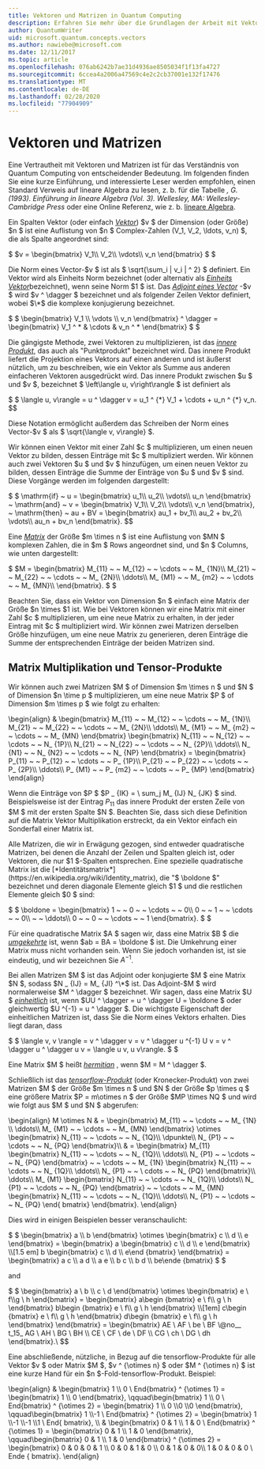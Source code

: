 ```yaml
---
title: Vektoren und Matrizen in Quantum Computing
description: Erfahren Sie mehr über die Grundlagen der Arbeit mit Vektoren und Matrizen.
author: QuantumWriter
uid: microsoft.quantum.concepts.vectors
ms.author: nawiebe@microsoft.com
ms.date: 12/11/2017
ms.topic: article
ms.openlocfilehash: 076ab6242b7ae31d4936ae8505034f1f13fa4727
ms.sourcegitcommit: 6ccea4a2006a47569c4e2c2cb37001e132f17476
ms.translationtype: MT
ms.contentlocale: de-DE
ms.lasthandoff: 02/28/2020
ms.locfileid: "77904909"
---
```

# <a name="vectors-and-matrices"></a>Vektoren und Matrizen

Eine Vertrautheit mit Vektoren und Matrizen ist für das Verständnis von Quantum Computing von entscheidender Bedeutung. Im folgenden finden Sie eine kurze Einführung, und interessierte Leser werden empfohlen, einen Standard Verweis auf lineare Algebra zu lesen, z. b. für die Tabelle *, G. (1993). Einführung in lineare Algebra (Vol. 3). Wellesley, MA: Wellesley-Cambridge Press* oder eine Online Referenz, wie z. b. [lineare Algebra](http://joshua.smcvt.edu/linearalgebra/).

Ein Spalten Vektor (oder einfach [*Vektor*](https://en.wikipedia.org/wiki/Vector_(mathematics_and_physics))) $v $ der Dimension (oder Größe) $n $ ist eine Auflistung von $n $ Complex-Zahlen (V_1, V_2, \ldots, v_n) $, die als Spalte angeordnet sind:

$ $v = \begin{bmatrix} V_1\\\\ V_2\\\\ \vdots\\\\ v_n \end{bmatrix} $ $

Die Norm eines Vector-$v $ ist als $ \sqrt{\sum\_i | v\_i | ^ 2} $ definiert. Ein Vektor wird als Einheits Norm bezeichnet (oder alternativ als [*Einheits Vektor*](https://en.wikipedia.org/wiki/Unit_vector)bezeichnet), wenn seine Norm $1 $ ist. Das [*Adjoint eines Vector*](https://en.wikipedia.org/wiki/Adjoint_matrix) -$v $ wird $v ^ \dagger $ bezeichnet und als folgender Zeilen Vektor definiert, wobei $\*$ die komplexe konjugierung bezeichnet.

$ $ \begin{bmatrix} V_1 \\\\ \vdots \\\\ v_n \end{bmatrix} ^ \dagger = \begin{bmatrix} V_1 ^ * & \cdots & v_n ^ * \end{bmatrix} $ $

Die gängigste Methode, zwei Vektoren zu multiplizieren, ist das [*innere Produkt*](https://en.wikipedia.org/wiki/Inner_product_space), das auch als "Punktprodukt" bezeichnet wird.  Das innere Produkt liefert die Projektion eines Vektors auf einen anderen und ist äußerst nützlich, um zu beschreiben, wie ein Vektor als Summe aus anderen einfacheren Vektoren ausgedrückt wird.  Das innere Produkt zwischen $u $ und $v $, bezeichnet $ \left\langle u, v\right\rangle $ ist definiert als

$ $ \langle u, v\rangle = u ^ \dagger v = u\_1 ^ {\*} V_1 + \cdots + u\_n ^ {\*} v\_n.
$$

Diese Notation ermöglicht außerdem das Schreiben der Norm eines Vector-$v $ als $ \sqrt{\langle v, v\rangle} $.

Wir können einen Vektor mit einer Zahl $c $ multiplizieren, um einen neuen Vektor zu bilden, dessen Einträge mit $c $ multipliziert werden. Wir können auch zwei Vektoren $u $ und $v $ hinzufügen, um einen neuen Vektor zu bilden, dessen Einträge die Summe der Einträge von $u $ und $v $ sind. Diese Vorgänge werden im folgenden dargestellt:

$ $ \mathrm{if} ~ u = \begin{bmatrix} u_1\\\\ u_2\\\\ \vdots\\\\ u_n \end{bmatrix} ~ \mathrm{and} ~ v = \begin{bmatrix} V_1\\\\ V_2\\\\ \vdots\\\\ v_n \end{bmatrix}, ~ \mathrm{then} ~ au + BV = \begin{bmatrix} au_1 + bv_1\\\\ au_2 + bv_2\\\\ \vdots\\\\ au_n + bv_n \end{bmatrix}.
$$

Eine [*Matrix*](https://en.wikipedia.org/wiki/Matrix_(mathematics)) der Größe $m \times n $ ist eine Auflistung von $MN $ komplexen Zahlen, die in $m $ Rows angeordnet sind, und $n $ Columns, wie unten dargestellt:

$ $M = \begin{bmatrix} M_{11} ~ ~ M_{12} ~ ~ \cdots ~ ~ M_ {1N}\\\\ M_{21} ~ ~ M_{22} ~ ~ \cdots ~ ~ M_ {2N}\\\\ \ddots\\\\ M_ {M1} ~ ~ M_ {m2} ~ ~ \cdots ~ ~ M_ {MN}\\\\ \end{bmatrix}. $ $

Beachten Sie, dass ein Vektor von Dimension $n $ einfach eine Matrix der Größe $n \times $1 ist. Wie bei Vektoren können wir eine Matrix mit einer Zahl $c $ multiplizieren, um eine neue Matrix zu erhalten, in der jeder Eintrag mit $c $ multipliziert wird. Wir können zwei Matrizen derselben Größe hinzufügen, um eine neue Matrix zu generieren, deren Einträge die Summe der entsprechenden Einträge der beiden Matrizen sind. 

## <a name="matrix-multiplication-and-tensor-products"></a>Matrix Multiplikation und Tensor-Produkte

Wir können auch zwei Matrizen $M $ of Dimension $m \times n $ und $N $ of Dimension $n \time p $ multiplizieren, um eine neue Matrix $P $ of Dimension $m \times p $ wie folgt zu erhalten:

\begin{align} & \begin{bmatrix} M_{11} ~ ~ M_{12} ~ ~ \cdots ~ ~ M_ {1N}\\\\ M_{21} ~ ~ M_{22} ~ ~ \cdots ~ ~ M_ {2N}\\\\ \ddots\\\\ M_ {M1} ~ ~ M_ {m2} ~ ~ \cdots ~ ~ M_ {MN} \end{bmatrix} \begin{bmatrix} N_{11} ~ ~ N_{12} ~ ~ \cdots ~ ~ N_ {1P}\\\\ N_{21} ~ ~ N_{22} ~ ~ \cdots ~ ~ N_ {2P}\\\\ \ddots\\\\ N_ {N1} ~ ~ N_ {N2} ~ ~ \cdots ~ ~ N_ {NP} \end{bmatrix} = \begin{bmatrix} P_{11} ~ ~ P_{12} ~ ~ \cdots ~ ~ P_ {1P}\\\\ P_{21} ~ ~ P_{22} ~ ~ \cdots ~ ~ P_ {2P}\\\\ \ddots\\\\ P_ {M1} ~ ~ P_ {m2} ~ ~ \cdots ~ ~ P_ {MP} \end{bmatrix} \end{align}

Wenn die Einträge von $P $ $P _ {IK} = \ sum_j M_ {IJ} N_ {JK} $ sind. Beispielsweise ist der Eintrag $P _{11}$ das innere Produkt der ersten Zeile von $M $ mit der ersten Spalte $N $. Beachten Sie, dass sich diese Definition auf die Matrix Vektor Multiplikation erstreckt, da ein Vektor einfach ein Sonderfall einer Matrix ist. 

Alle Matrizen, die wir in Erwägung gezogen, sind entweder quadratische Matrizen, bei denen die Anzahl der Zeilen und Spalten gleich ist, oder Vektoren, die nur $1 $-Spalten entsprechen. Eine spezielle quadratische Matrix ist die [*Identitätsmatrix*](https://en.wikipedia.org/wiki/Identity_matrix), die "$ \boldone $" bezeichnet und deren diagonale Elemente gleich $1 $ und die restlichen Elemente gleich $0 $ sind:

$ $ \boldone = \begin{bmatrix} 1 ~ ~ 0 ~ ~ \cdots ~ ~ 0\\\\ 0 ~ ~ 1 ~ ~ \cdots ~ ~ 0\\\\ ~ ~ \ddots\\\\ 0 ~ ~ 0 ~ ~ \cdots ~ ~ 1 \end{bmatrix}. $ $

Für eine quadratische Matrix $A $ sagen wir, dass eine Matrix $B $ die [*umgekehrte*](https://en.wikipedia.org/wiki/Invertible_matrix) ist, wenn $ab = BA = \boldone $ ist. Die Umkehrung einer Matrix muss nicht vorhanden sein. Wenn Sie jedoch vorhanden ist, ist sie eindeutig, und wir bezeichnen Sie $A ^{-1}$. 

Bei allen Matrizen $M $ ist das Adjoint oder konjugierte $M $ eine Matrix $N $, sodass $N _ {IJ} = M_ {JI} ^\*$ ist. Das Adjoint-$M $ wird normalerweise $M ^ \dagger $ bezeichnet. Wir sagen, dass eine Matrix $U $ [*einheitlich*](https://en.wikipedia.org/wiki/Unitary_matrix) ist, wenn $UU ^ \dagger = u ^ \dagger U = \boldone $ oder gleichwertig $U ^{-1} = u ^ \dagger $.  Die wichtigste Eigenschaft der einheitlichen Matrizen ist, dass Sie die Norm eines Vektors erhalten.  Dies liegt daran, dass 

$ $ \langle v, v \rangle = v ^ \dagger v = v ^ \dagger u ^{-1} U v = v ^ \dagger u ^ \dagger u v = \langle u v, u v\rangle. $ $  

Eine Matrix $M $ heißt [*hermitian*](https://en.wikipedia.org/wiki/Hermitian_matrix) , wenn $M = M ^ \dagger $.

Schließlich ist das [*tensorflow-Produkt*](https://en.wikipedia.org/wiki/Tensor_product) (oder Kronecker-Produkt) von zwei Matrizen $M $ der Größe $m \times n $ und $N $ der Größe $p \times q $ eine größere Matrix $P = m\otimes n $ der Größe $MP \times NQ $ und wird wie folgt aus $M $ und $N $ abgerufen:

\begin{align} M \otimes N & = \begin{bmatrix} M_{11} ~ ~ \cdots ~ ~ M_ {1N} \\\\ \ddots\\\\ M_ {M1} ~ ~ \cdots ~ ~ M_ {MN} \end{bmatrix} \otimes \begin{bmatrix} N_{11} ~ ~ \cdots ~ ~ N_ {1Q}\\\\ \dpunkte\\\\ N_ {P1} ~ ~ \cdots ~ ~ N_ {PQ} \end{bmatrix}\\\\ & = \begin{bmatrix} M_{11} \begin{bmatrix} N_{11} ~ ~ \cdots ~ ~ N_ {1Q}\\\\ \ddots\\\\ N_ {P1} ~ ~ \cdots ~ ~ N_ {PQ} \end{bmatrix} ~ ~ \cdots ~ ~ M_ {1N} \begin{bmatrix} N_{11} ~ ~ \cdots ~ ~ N_ {1Q}\\\\ \ddots\\\\ N_ {P1} ~ ~ \ cdots ~ ~ N_ {PQ} \end{bmatrix}\\\\ \ddots\\\\ M_ {M1} \begin{bmatrix} N_{11} ~ ~ \cdots ~ ~ N_ {1Q}\\\\ \ddots\\\\ N_ {P1} ~ ~ \cdots ~ ~ N_ {PQ} \end{bmatrix} ~ ~ \cdots ~ ~ M_ {MN} \begin{bmatrix} N_{11} ~ ~ \cdots ~ ~ N_ {1Q}\\\\ \ddots\\\\ N_ {P1} ~ ~ \cdots ~ ~ N_ {PQ} \end{ bmatrix} \end{bmatrix}.
\end{align}

Dies wird in einigen Beispielen besser veranschaulicht:

$ $ \begin{bmatrix} a \\\\ b \end{bmatrix} \otimes \begin{bmatrix} c \\\\ d \\\\ e \end{bmatrix} = \begin{bmatrix} a \begin{bmatrix} c \\\\ d \\\\ e \end{bmatrix} \\\\[1.5 em] b \begin{bmatrix} c \\\\ d \\\\ e\end {bmatrix} \end{bmatrix} = \begin{bmatrix} a c \\\\ a d \\\\ a e \\\\ b c \\\\ b d \\\\ be\ende {bmatrix} $ $

and

$ $ \begin{bmatrix} a \ b \\\\ c \ d \end{bmatrix} \otimes \begin{bmatrix} e \ f\\\\g \ h \end{bmatrix} = \begin{bmatrix} a\begin {bmatrix} e \ f\\\\ g \ h \end{bmatrix} b\begin {bmatrix} e \ f\\\\ g \ h \end{bmatrix} \\\\[1em] c\begin {bmatrix} e \ f\\\\ g \ h \end{bmatrix} d\begin {bmatrix} e \ f\\\\ g \ h \end{bmatrix} \end{bmatrix} = \begin{bmatrix} AE \ AF \ be \ BF \\@no__ t_15_ AG \ AH \ BG \ BH \\\\ CE \ CF \ de \ DF \\\\ CG \ ch \ DG \ dh \end{bmatrix}.\\
$$

Eine abschließende, nützliche, in Bezug auf die tensorflow-Produkte für alle Vektor $v $ oder Matrix $M $, $v ^ {\otimes n} $ oder $M ^ {\otimes n} $ ist eine kurze Hand für ein $n $-Fold-tensorflow-Produkt.  Beispiel:

\begin{align} & \begin{bmatrix} 1 \\\\ 0 \ End{bmatrix} ^ {\otimes 1} = \begin{bmatrix} 1 \\\\ 0 \end{bmatrix}, \qquad\begin{bmatrix} 1 \\\\ 0 \ End{bmatrix} ^ {\otimes 2} = \begin{bmatrix} 1 \\\\ 0 \\\\0 \\\\0 \end{bmatrix}, \qquad\begin{bmatrix} 1 \\\\-1 \ End{bmatrix} ^ {\otimes 2} = \begin{bmatrix} 1 \\\\-1 \\\\-1 \\\\1 \ End{ bmatrix}, \\\\ & \begin{bmatrix} 0 & 1 \\\\ 1 & 0 \ End{bmatrix} ^ {\otimes 1} = \begin{bmatrix} 0 & 1 \\\\ 1 & 0 \end{bmatrix}, \qquad\begin{bmatrix} 0 & 1 \\\\ 1 & 0 \end{bmatrix} ^ {\otimes 2} = \begin{bmatrix} 0 & 0 & 0 & 1 \\\\ 0 & 0 & 1 & 0 \\\\ 0 & 1 & 0 & 0\\\\ 1 & 0 & 0 & 0 \ Ende { bmatrix}.
\end{align}
